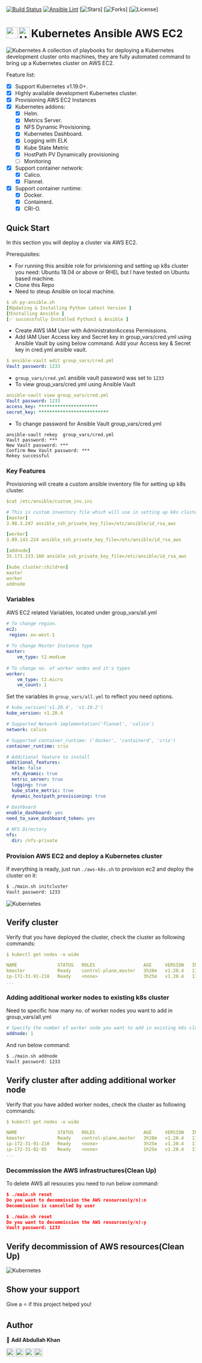 [![Build Status](https://travis-ci.org/khann-adill/kubernetes-ansible.svg?branch=main)](https://travis-ci.org/khann-adill/kubernetes-ansible)
[![Ansible Lint](https://github.com/khann-adill/kubernetes-ansible/actions/workflows/main.yml/badge.svg?branch=main)](https://github.com/khann-adill/kubernetes-ansible/actions/workflows/main.yml)
[![Stars](https://img.shields.io/github/stars/khann-adill/kubernetes-ansible?style=plastic)]
[![Forks](https://img.shields.io/github/forks/khann-adill/kubernetes-ansible?style=plastic)]
[![License](https://img.shields.io/github/license/khann-adill/kubernetes-ansible?style=plastic)]

# Kubernetes Ansible AWS EC2 <img align="left" width="30px" src="https://raw.githubusercontent.com/khann-adill/khann-adill/master/Tools_icons/aws.png"/> <img align="left" alt="Unix" width="30px" src="https://raw.githubusercontent.com/khann-adill/khann-adill/master/Tools_icons/Ansible.png" />

![Kubernetes](.script/kubernetes-logo-color.png)
A collection of playbooks for deploying a Kubernetes development cluster onto machines, they are fully automated command to bring up a Kubernetes cluster on AWS EC2.

Feature list:
- [x] Support Kubernetes v1.19.0+.
- [x] Highly available development Kubernetes cluster.
- [x] Provisioning AWS EC2 Instances
- [x] Kubernetes addons:
  - [x] Helm.
  - [x] Metrics Server.
  - [x] NFS Dynamic Provisioning. 
  - [x] Kubernetes Dashboard.
  - [x] Logging with ELK
  - [x] Kube State Metric
  - [x] HostPath PV Dynamically provisioning
  - [ ] Monitoring
- [x] Support container network:
  - [x] Calico.
  - [x] Flannel.
- [x] Support container runtime:
  - [x] Docker.
  - [x] Containerd.
  - [x] CRI-O.

## Quick Start
In this section you will deploy a cluster via AWS EC2.

Prerequisites:
* For running this ansible role for privisioning and setting up k8s cluster you need: Ubuntu 18.04 or above or RHEL but I have tested on Ubuntu based machine.
* Clone this Repo
* Need to steup Ansible on local machine.

```yml
$ sh py-ansible.sh
[❗️Updating & Installing Python Latest Version ]
[❗️Installing Ansible ]
[✅ successfully Installed Python3 & Ansible ]
```
* Create AWS IAM User with AdministratorAccess Permissions.
* Add IAM User Access key and Secret key in group_vars/cred.yml using Ansible Vault by using below command.
 Add your Access key & Secret key in cred.yml ansible vault.
 
 ```yml
 $ ansible-vault edit group_vars/cred.yml
 Vault password: 1233
 ```
* `group_vars/cred.yml` ansible vault password was set to `1233`
* To view group_vars/cred.yml using Ansible Vault
```yml
ansible-vault view group_vars/cred.yml
Vault password: 1233
access_key: **********************
secret_key: **************************
```
* To change password for Ansible Vault group_vars/cred.yml
```
ansible-vault rekey  group_vars/cred.yml
Vault password: ***
New Vault password: ***
Confirm New Vault password: ***
Rekey successful
```

### Key Features
Provisioning will create a custom ansible inventory file for setting up k8s cluster.
```yml
$cat /etc/ansible/custom_inv.ini

# This is custom inventory file which will use in setting up k8s cluster
[master]
3.90.3.247 ansible_ssh_private_key_file=/etc/ansible/id_rsa_aws

[worker]
3.89.143.224 ansible_ssh_private_key_file=/etc/ansible/id_rsa_aws

[addnode]
35.173.233.160 ansible_ssh_private_key_file=/etc/ansible/id_rsa_aws

[kube_cluster:children]
master
worker
addnode
```

### Variables
AWS EC2 related Variables, located under group_vars/all.yml
```yml
# To change region.
ec2:
 region: eu-west-1
 
# To change Master Instance type
master:
    vm_type: t2.medium
    
# To change no. of worker nodes and it's types
worker:
    vm_type: t2.micro
    vm_count: 1
```

Set the variables in `group_vars/all.yml` to reflect you need options.
```yml
# kube_version('v1.20.4', 'v1.19.2')
kube_version: v1.20.4

# Supported Network implementation('flannel', 'calico')
network: calico

# Supported container_runtime: ('docker', 'containerd', 'crio')
container_runtime: crio

# Additional feature to install
additional_features:
  helm: false
  nfs_dynamic: true
  metric_server: true
  logging: true
  kube_state_metric: true
  dynamic_hostpath_provisioning: true
  
# Dashboard
enable_dashboard: yes
need_to_save_dashboard_token: yes

# NFS Directory
nfs:
  dir: /nfs-private
```
### Provision AWS EC2 and deploy a Kubernetes cluster
If everything is ready, just run `./aws-k8s.sh` to provision ec2 and deploy the cluster on it:
```sh
$ ./main.sh initcluster
Vault password: 1233
```

![Kubernetes](.script/ansi%20status%20k8s.PNG)

## Verify cluster
Verify that you have deployed the cluster, check the cluster as following commands:
```yml
$ kubectl get nodes -o wide

NAME               STATUS   ROLES                  AGE     VERSION   INTERNAL-IP    OS-IMAGE           KERNEL-VERSION   CONTAINER-RUNTIME
kmaster            Ready    control-plane,master   3h28m   v1.20.4   172.31.4.27  Ubuntu 20.04.2 LTS   5.4.0-1038-aws   cri-o://1.20.1
ip-172-31-91-218   Ready    <none>                 3h25m   v1.20.4   172.31.13.91 Ubuntu 20.04.2 LTS   5.4.0-1038-aws   cri-o://1.20.1
...
```

### Adding additional worker nodes to existing k8s cluster
Need to specific how many no. of worker nodes you want to add in group_vars/all.yml
```yml
# Specify the number of worker node you want to add in existing k8s cluster
addnode: 1
```
And run below command:
```sh
$ ./main.sh addnode
Vault password: 1233
```

## Verify cluster after adding additional worker node
Verify that you have added worker nodes, check the cluster as following commands:
```yml
$ kubectl get nodes -o wide

NAME               STATUS   ROLES                  AGE     VERSION   INTERNAL-IP    OS-IMAGE           KERNEL-VERSION   CONTAINER-RUNTIME
kmaster            Ready    control-plane,master   3h28m   v1.20.4   172.31.4.27  Ubuntu 20.04.2 LTS   5.4.0-1038-aws   cri-o://1.20.1
ip-172-31-91-218   Ready    <none>                 3h25m   v1.20.4   172.31.13.91 Ubuntu 20.04.2 LTS   5.4.0-1038-aws   cri-o://1.20.1
ip-172-31-92-95    Ready    <none>                 1h25m   v1.20.4   172.31.25.10 Ubuntu 20.04.2 LTS   5.4.0-1038-aws   cri-o://1.20.1
...
```
### Decommission the AWS infrastructures(Clean Up)
To delete AWS all resouces you need to run below command:
```json
$ ./main.sh reset
Do you want to decommission the AWS resources(y/n):n
Decommission is cancelled by user

$ ./main.sh reset
Do you want to decommission the AWS resources(y/n):y
Vault password: 1233
```
## Verify decommission of AWS resources(Clean Up)
![Kubernetes](.script/decommission.PNG)

## Show your support

Give a ⭐️ if this project helped you!

## Author

👤 **Adil Abdullah Khan**

[<img align="left" alt="LinkedIn" width="22px" src="https://cdn.jsdelivr.net/npm/simple-icons@v3/icons/linkedin.svg" />][linkedin]
[<img align="left" alt="facebook" width="22px" src="https://cdn.jsdelivr.net/npm/simple-icons@3.3.0/icons/facebook.svg" />][facebook]
[<img align="left" alt="Twitter" width="22px" src="https://cdn.jsdelivr.net/npm/simple-icons@v3/icons/twitter.svg" />][twitter]
[<img align="left" alt="Instagram" width="22px" src="https://cdn.jsdelivr.net/npm/simple-icons@v3/icons/instagram.svg" />][instagram]

<br />

[facebook]: https://www.facebook.com/adilabdullah.khan.393
[twitter]: https://twitter.com/adilkhan220496
[instagram]: https://www.instagram.com/khann_adill/
[linkedin]: https://www.linkedin.com/in/adil-abdullah-khan-682075140/
